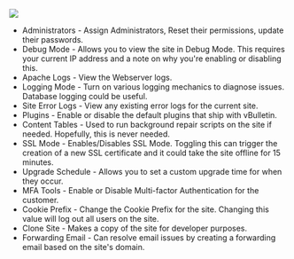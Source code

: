 ![](cloud_tools_advanced_tools.png)

- Administrators - Assign Administrators, Reset their permissions, update their passwords.
-  Debug Mode - Allows you to view the site in Debug Mode. This requires your current IP address and a note on why you're enabling or disabling this.
- Apache Logs - View the Webserver logs.
- Logging Mode - Turn on various logging mechanics to diagnose issues. Database logging could be useful.
-  Site Error Logs - View any existing error logs for the current site.
-  Plugins - Enable or disable the default plugins that ship with vBulletin.
-  Content Tables - Used to run background repair scripts on the site if needed. Hopefully, this is never needed.
- SSL Mode - Enables/Disables SSL Mode. Toggling this can trigger the creation of a new SSL certificate and it could take the site offline for 15 minutes.
- Upgrade Schedule - Allows you to set a custom upgrade time for when they occur.
-  MFA Tools - Enable or Disable Multi-factor Authentication for the customer.
- Cookie Prefix - Change the Cookie Prefix for the site. Changing this value will log out all users on the site.
- Clone Site - Makes a copy of the site for developer purposes.
- Forwarding Email - Can resolve email issues by creating a forwarding email based on the site's domain.